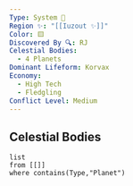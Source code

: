 ```yaml
---
Type: System 🔆
Region ✨: "[[Iuzout ✨]]"
Color: 🟨
Discovered By 🔍: RJ
Celestial Bodies:
  - 4 Planets
Dominant Lifeform: Korvax
Economy:
  - High Tech
  - Fledgling
Conflict Level: Medium
---
```

## Celestial Bodies 
```dataview
list
from [[]]
where contains(Type,"Planet")
```